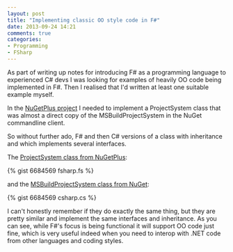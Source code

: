 ```yaml
---
layout: post
title: "Implementing classic OO style code in F#"
date: 2013-09-24 14:21
comments: true
categories: 
- Programming
- FSharp
---
```

As part of writing up notes for introducing F# as a programming language to experienced C# devs I was looking for examples
of heavily OO code being implemented in F#. Then I realised that I'd written at least one suitable example myself.

In the [NuGetPlus project]("https://github.com/mavnn/NuGetPlus") I needed to implement a ProjectSystem class that was almost a direct copy of the MSBuildProjectSystem in the NuGet commandline client.

So without further ado, F# and then C# versions of a class with inheritance and which implements several interfaces.

<!--more-->

The [ProjectSystem class from NuGetPlus]("https://github.com/mavnn/NuGetPlus/blob/master/NuGetPlus.Core/ProjectSystem.fs"):

{% gist 6684569 fsharp.fs %}

and the [MSBuildProjectSystem class from NuGet]("http://nuget.codeplex.com/SourceControl/latest#src/CommandLine/Common/MSBuildProjectSystem.cs"):

{% gist 6684569 csharp.cs %}

I can't honestly remember if they do exactly the same thing, but they are pretty similar and implement the same interfaces and inheritance. As you can see, while F#'s focus is being functional it will support OO code just fine, which is very useful indeed when you need to interop with .NET code from other languages and coding styles.
